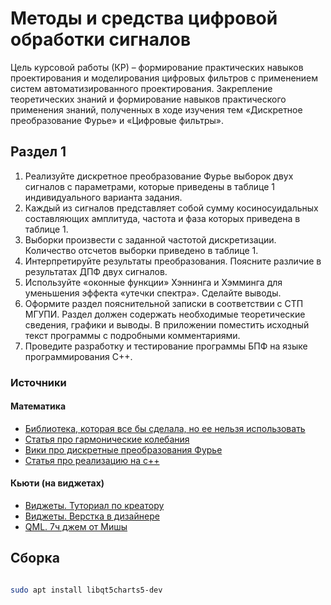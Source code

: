 # Методы и средства цифровой обработки сигналов

Цель курсовой работы (КР) – формирование практических навыков проектирования и моделирования цифровых фильтров с применением систем автоматизированного проектирования. Закрепление теоретических знаний и формирование навыков практического применения знаний, полученных в ходе изучения тем «Дискретное преобразование Фурье» и «Цифровые фильтры».  

## Раздел 1

1) Реализуйте дискретное преобразование Фурье выборок двух сигналов с параметрами, которые приведены в таблице 1 индивидуального варианта задания.
2) Каждый из сигналов представляет собой сумму косиносуидальных составляющих амплитуда, частота и фаза которых приведена в таблице 1.
3) Выборки произвести с заданной частотой дискретизации. Количество отсчетов выборки приведено в таблице 1.
4) Интерпретируйте результаты преобразования. Поясните различие в результатах ДПФ двух сигналов.
5) Используйте «оконные функции» Хэннинга и Хэмминга для уменьшения эффекта «утечки спектра». Сделайте выводы.
6) Оформите раздел пояснительной записки в соответствии с СТП МГУПИ. Раздел должен содержать необходимые теоретические сведения, графики и выводы. В приложении поместить исходный текст программы с подробными комментариями.
7) Проведите разработку и тестирование программы БПФ на языке программирования С++.

### Источники

#### Математика

- [Библиотека, которая все бы сделала, но ее нельзя использовать](https://ru.dsplib.org/content/dft/dft.html)
- [Статья про гармонические колебания](https://habr.com/ru/articles/219337/)
- [Вики про дискретные преобразования Фурье](https://en.wikipedia.org/wiki/Discrete_Fourier_transform)
- [Статья про реализацию на c++](https://wjchen.net/post/en/dft-implementation-en.html)

#### Кьюти (на виджетах)

- [Виджеты. Туториал по креатору](https://youtu.be/cXojtB8vS2E?si=YRNWK4DtU_PaaoN5)
- [Виджеты. Верстка в дизайнере](https://youtu.be/DK7Yc7i-tb4?si=PgeAKin83pCL9vu7)
- [QML. 7ч джем от Мишы](https://youtu.be/gzoWIJQDA1c?si=OhXIZqswTFC025sD)


## Сборка

```bash

sudo apt install libqt5charts5-dev
```

